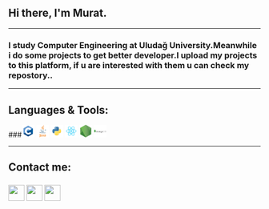 ## Hi there, I'm Murat.
<hr>

### I study Computer Engineering at Uludağ University.Meanwhile i do some projects to get better developer.I upload my projects to this platform, if u are interested with them u can check my repostory..
<hr>

## Languages & Tools:

###<img  width="25" heigh="25" src="https://raw.githubusercontent.com/github/explore/f3e22f0dca2be955676bc70d6214b95b13354ee8/topics/c/c.png">
<img  width="25" heigh="25" src="https://raw.githubusercontent.com/github/explore/f3e22f0dca2be955676bc70d6214b95b13354ee8/topics/java/java.png">
<img  width="25" heigh="25" src="https://raw.githubusercontent.com/github/explore/f3e22f0dca2be955676bc70d6214b95b13354ee8/topics/python/python.png">
<img  width="25" heigh="25" src="https://raw.githubusercontent.com/github/explore/f3e22f0dca2be955676bc70d6214b95b13354ee8/topics/react/react.png">
<img  width="25" heigh="25" src="https://raw.githubusercontent.com/github/explore/f3e22f0dca2be955676bc70d6214b95b13354ee8/topics/nodejs/nodejs.png">
<img  width="25" heigh="25" src="https://raw.githubusercontent.com/github/explore/f3e22f0dca2be955676bc70d6214b95b13354ee8/topics/mongodb/mongodb.png">
<hr>

## Contact me:
###
[<img height="32" width="32" src="https://cdn.jsdelivr.net/npm/simple-icons@v7/icons/instagram.svg" />][instagram]
[<img height="32" width="32" src="https://cdn.jsdelivr.net/npm/simple-icons@v7/icons/linkedin.svg" />][linkedin]
[<img height="32" width="32" src="https://cdn-icons-png.flaticon.com/512/761/761755.png" />][mail]


[instagram]:https://www.instagram.com/muratilhan.08/
[linkedin]:https://www.linkedin.com/in/murat-ilhan-2762b8219/
[mail]:https://www.gmail.com/murattilhann08
